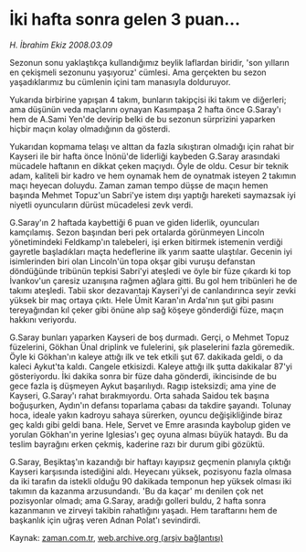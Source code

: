 # İki hafta sonra gelen 3 puan...

*H. İbrahim Ekiz 2008.03.09*

<tr><td class="metin" colspan="2" style="padding-top: 20px; padding-left: 5px; padding-right: 10px;">Sezonun sonu yaklaştıkça kullandığımız beylik laflardan biridir, 'son yılların en çekişmeli sezonunu yaşıyoruz' cümlesi. Ama gerçekten bu sezon yaşadıklarımız bu cümlenin içini tam manasıyla dolduruyor.</td></tr><tr><td class="metin" colspan="2" style="padding-top: 20px; padding-left: 5px; padding-right: 10px;"><p>Yukarıda birbirine yapışan 4 takım, bunların takipçisi iki takım ve diğerleri; ama düşünün veda maçlarını oynayan Kasımpaşa 2 hafta önce G.Saray'ı hem de A.Sami Yen'de devirip belki de bu sezonun sürprizini yaparken hiçbir maçın kolay olmadığının da gösterdi.
<p>Yukarıdan kopmama telaşı ve alttan da fazla sıkıştıran olmadığı için rahat bir Kayseri ile bir hafta önce İnönü'de liderliği kaybeden G.Saray arasındaki mücadele haftanın en dikkat çeken maçıydı. Öyle de oldu. Cesur bir teknik adam, kaliteli bir kadro ve hem oynamak hem de oynatmak isteyen 2 takımın maçı heyecan doluydu. Zaman zaman tempo düşse de maçın hemen başında Mehmet Topuz'un Sabri'ye istem dışı yaptığı hareketi saymazsak iyi niyetli oyuncuların dürüst mücadelesi zevk verdi.
<p>G.Saray'ın 2 haftada kaybettiği 6 puan ve giden liderlik, oyuncuları kamçılamış. Sezon başından beri pek ortalarda görünmeyen Lincoln yönetimindeki Feldkamp'ın talebeleri, işi erken bitirmek istemenin verdiği gayretle başladıkları maçta hedeflerine ilk yarım saatte ulaştılar. Gecenin iyi isimlerinden biri olan Lincoln'ün topa okşar gibi vuruşu defanstan döndüğünde tribünün tepkisi Sabri'yi ateşledi ve öyle bir füze çıkardı ki top İvankov'un çaresiz uzanışına rağmen ağlara gitti. Bu gol hem tribünleri he de takımı ateşledi. Tabii skor dezavantajı Kayseri'yi de canlandırınca seyir zevki yüksek bir maç ortaya çıktı. Hele Ümit Karan'ın Arda'nın şut gibi pasını tereyağından kıl çeker gibi önüne alıp sağ köşeye gönderdiği füze, maçın hakkını veriyordu.
<p>G.Saray bunları yaparken Kayseri de boş durmadı. Gerçi, o Mehmet Topuz füzelerini, Gökhan Ünal driplink ve fulelerini, şık plaselerini fazla göremedik. Öyle ki Gökhan'ın kaleye attığı ilk ve tek etkili şut 67. dakikada geldi, o da kaleci Aykut'ta kaldı. Cangele etkisizdi. Kaleye attığı ilk şutta dakikalar 87'yi gösteriyordu. İki dakika sonra bir füze daha gönderdi, ikincisinde de bu gece fazla iş düşmeyen Aykut başarılıydı. Ragıp isteksizdi; ama yine de Kayseri, G.Saray'ı rahat bırakmıyordu. Orta sahada Saidou tek başına boğuşurken, Aydın'ın defansı toparlama çabası da takdire şayandı. Tolunay hoca, ideale yakın kadroyu sahaya sürerken, oyuncu değişikliğinde biraz geç kaldı gibi geldi bana. Hele, Servet ve Emre arasında kaybolup giden ve yorulan Gökhan'ın yerine Iglesias'ı geç oyuna alması büyük hataydı. Bu da teslim bayrağını erken çekmiş, kaderine razı bir durum gibi gözüktü. 
<p>G.Saray, Beşiktaş'ın kazandığı bir haftayı kayıpsız geçmenin planıyla çıktığı Kayseri karşısında istediğini aldı. Heyecanı yüksek, pozisyonu fazla olmasa da iki tarafın da istekli olduğu 90 dakikada temponun hep yüksek olması iki takımın da kazanma arzusundandı. 'Bu da kaçar' mı denilen çok net pozisyonlar olmadı; ama G.Saray, aradığı golleri buldu, 2 hafta sonra kazanmanın ve zirveyi takibin rahatlığını yaşadı. Hem taraftarını hem de başkanlık için uğraş veren Adnan Polat'ı sevindirdi.<br/></p></p></p></p></p></td></tr>

Kaynak: [zaman.com.tr](http://zaman.com.tr/yazar.do?yazino=662132), [web.archive.org (arşiv bağlantısı)](http://web.archive.org/web/20080430001533/http://www.zaman.com.tr:80/yazar.do?yazino=662132)
